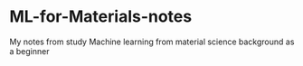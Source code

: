 # ML-for-Materials-notes
My notes from study Machine learning from material science background as a beginner
